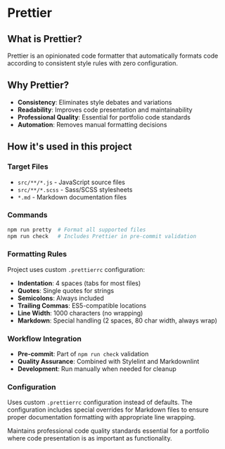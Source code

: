 # Prettier

## What is Prettier?

Prettier is an opinionated code formatter that automatically formats code
according to consistent style rules with zero configuration.

## Why Prettier?

- **Consistency**: Eliminates style debates and variations
- **Readability**: Improves code presentation and maintainability
- **Professional Quality**: Essential for portfolio code standards
- **Automation**: Removes manual formatting decisions

## How it's used in this project

### Target Files

- `src/**/*.js` - JavaScript source files
- `src/**/*.scss` - Sass/SCSS stylesheets
- `*.md` - Markdown documentation files

### Commands

```bash
npm run pretty  # Format all supported files
npm run check   # Includes Prettier in pre-commit validation
```

### Formatting Rules

Project uses custom `.prettierrc` configuration:

- **Indentation**: 4 spaces (tabs for most files)
- **Quotes**: Single quotes for strings
- **Semicolons**: Always included
- **Trailing Commas**: ES5-compatible locations
- **Line Width**: 1000 characters (no wrapping)
- **Markdown**: Special handling (2 spaces, 80 char width, always wrap)

### Workflow Integration

- **Pre-commit**: Part of `npm run check` validation
- **Quality Assurance**: Combined with Stylelint and Markdownlint
- **Development**: Run manually when needed for cleanup

### Configuration

Uses custom `.prettierrc` configuration instead of defaults. The configuration
includes special overrides for Markdown files to ensure proper documentation
formatting with appropriate line wrapping.

Maintains professional code quality standards essential for a portfolio where
code presentation is as important as functionality.
